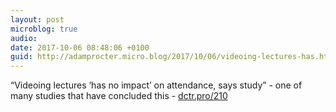 ```yaml
---
layout: post
microblog: true
audio: 
date: 2017-10-06 08:48:06 +0100
guid: http://adamprocter.micro.blog/2017/10/06/videoing-lectures-has.html
---
```

“Videoing lectures ‘has no impact’ on attendance, says study” - one of many studies that have concluded this - [dctr.pro/210](http://dctr.pro/210)
